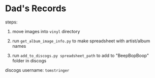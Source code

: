 # Dad's Records

steps: 

1. move images into `vinyl` directory

2. run `get_album_image_info.py` to make spreadsheet with artist/album names

3. run `add_to_discogs.py spreadsheet_path` to add to "BeepBopBoop" folder in discogs


discogs username: `tomstringer`
